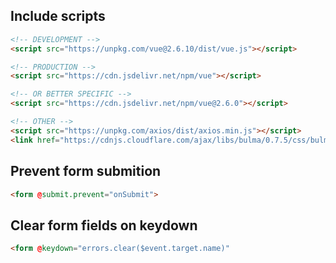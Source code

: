 
## Include scripts
```html
<!-- DEVELOPMENT -->
<script src="https://unpkg.com/vue@2.6.10/dist/vue.js"></script>

<!-- PRODUCTION -->
<script src="https://cdn.jsdelivr.net/npm/vue"></script>

<!-- OR BETTER SPECIFIC -->
<script src="https://cdn.jsdelivr.net/npm/vue@2.6.0"></script>

<!-- OTHER --> 
<script src="https://unpkg.com/axios/dist/axios.min.js"></script>
<link href="https://cdnjs.cloudflare.com/ajax/libs/bulma/0.7.5/css/bulma.min.css" rel="stylesheet">
```

## Prevent form submition
```html
<form @submit.prevent="onSubmit">
```

## Clear form fields on keydown
```html
<form @keydown="errors.clear($event.target.name)"
```
